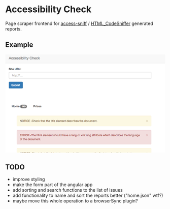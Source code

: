 # Accessibility Check

Page scraper frontend for [access-sniff](https://www.npmjs.com/package/access-sniff) / [HTML_CodeSniffer](https://github.com/squizlabs/HTML_CodeSniffer) generated reports.

## Example

![Accesibility Checker Example][logo]

[logo]: ./example6-11.png

## TODO


-  improve styling
-  make the form part of the angular app
-  add sorting and search functions to the list of issues
-  add functionality to name and sort the reports better ("home.json" wtf?)
-  maybe move this whole operation to a browserSync plugin?

